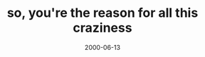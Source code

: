 ---
layout: base.njk
title : 'so, you&#39;re the reason for all this craziness' 
view_title : 'so, you&#39;re the reason for all this craziness' 
year : '2000' 
date : '2000-06-13' 
img_file : '/drawing/craziness.png' 
html_file : 'craziness' 
next_html : 'smallatom.html' 
year_order : '402' 
permalink : "title/{{html_file}}.html"
---